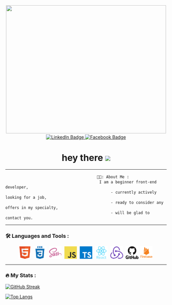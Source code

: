 
<div id="header" align="center">
<!--   <img src="https://media.giphy.com/media/jdPMeyv9rn0hZHh8n9/giphy.gif" width="120"/> -->
  
  <img src="https://media.giphy.com/media/SWoSkN6DxTszqIKEqv/giphy.gif" width="500" height="400"/>
  
  <div id="badges">
    <a href="https://www.linkedin.com/in/oleksandr-makharadze">
      <img src="https://img.shields.io/badge/LinkedIn-blue?style=for-the-badge&logo=linkedin&logoColor=white" alt="LinkedIn Badge"/>
    </a>
    <a href="https://www.facebook.com/aliko.makharadze">
      <img src="https://img.shields.io/badge/Facebook-blue?style=for-the-badge&logo=facebook&logoColor=white" alt="Facebook Badge"/>
    </a>
  </div>

  <h1>
    hey there
    <img src="https://media.giphy.com/media/hvRJCLFzcasrR4ia7z/giphy.gif" width="30px"/>
  </h1>
</div>

<!-- <div align="center"> -->
<!--   <img src="https://media.giphy.com/media/SWoSkN6DxTszqIKEqv/giphy.gif" width="500" height="400"/> -->
<!-- </div> -->

 ---
                                            👨‍💻: About Me :
                                             I am a beginner front-end developer, 
                                                  - currently actively looking for a job,
                                                  - ready to consider any offers in my specialty, 
                                                  - will be glad to contact you.
   
---

### :hammer_and_wrench: Languages and Tools :

<div align="center">
    <div>
    <img src="https://github.com/devicons/devicon/blob/master/icons/html5/html5-original.svg" title="HTML5" alt="HTML" width="40" height="40"/>&nbsp;
    <img src="https://github.com/devicons/devicon/blob/master/icons/css3/css3-plain-wordmark.svg"  title="CSS3" alt="CSS" width="40" height="40"/>&nbsp;
    <img src="https://github.com/devicons/devicon/blob/master/icons/sass/sass-original.svg"  title="SASS" alt="SASS" width="40" height="40"/>&nbsp;
    <img src="https://github.com/devicons/devicon/blob/master/icons/javascript/javascript-original.svg" title="JavaScript" alt="JavaScript" width="40"        height="40"/>&nbsp;
      <img src="https://github.com/devicons/devicon/blob/master/icons/typescript/typescript-original.svg" title="TypeScript" alt="TypeScript" width="40"        height="40"/>&nbsp;
    <img src="https://github.com/devicons/devicon/blob/master/icons/react/react-original-wordmark.svg" title="React" alt="React" width="40" height="40"/>&nbsp;
    <img src="https://github.com/devicons/devicon/blob/master/icons/redux/redux-original.svg" title="Redux" alt="Redux " width="40" height="40"/>&nbsp;
    <img src="https://github.com/devicons/devicon/blob/master/icons/github/github-original-wordmark.svg" title="Git Hub" **alt="Git Hub" width="40" height="40"/>
    <img src="https://github.com/devicons/devicon/blob/master/icons/firebase/firebase-plain-wordmark.svg" title="Firebase" alt="Firebase" width="40" height="40"/>&nbsp;
  </div>
</div>


---

### :fire: My Stats :

[![GitHub Streak](http://github-readme-streak-stats.herokuapp.com?user=Saoa35&theme=soft-green&border_radius=5)](https://git.io/streak-stats)

[![Top Langs](https://github-readme-stats.vercel.app/api/top-langs/?username=Saoa35&layout=compact)](https://github.com/anuraghazra/github-readme-stats)

